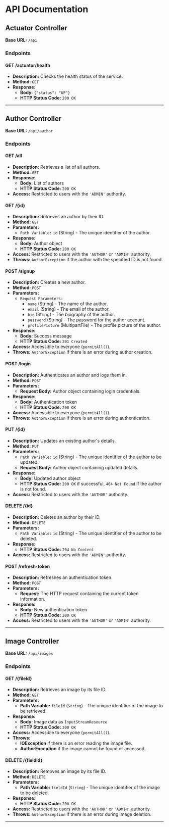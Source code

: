 # API Documentation

## Actuator Controller

**Base URL:** `/api`

### Endpoints

#### GET /actuator/health

- **Description:** Checks the health status of the service.
- **Method:** `GET`
- **Response:**
  - **Body:** `{"status": "UP"}`
  - **HTTP Status Code:** `200 OK`

---

## Author Controller

**Base URL:** `/api/author`

### Endpoints

#### GET /all

- **Description:** Retrieves a list of all authors.
- **Method:** `GET`
- **Response:**
  - **Body:** List of authors
  - **HTTP Status Code:** `200 OK`
- **Access:** Restricted to users with the `'ADMIN'` authority.

#### GET /{id}

- **Description:** Retrieves an author by their ID.
- **Method:** `GET`
- **Parameters:**
  - `Path Variable:` `id` (String) - The unique identifier of the author.
- **Response:**
  - **Body:** Author object
  - **HTTP Status Code:** `200 OK`
- **Access:** Restricted to users with the `'AUTHOR'` or `'ADMIN'` authority.
- **Throws:** `AuthorException` if the author with the specified ID is not found.

#### POST /signup

- **Description:** Creates a new author.
- **Method:** `POST`
- **Parameters:**
  - `Request Parameters:`
    - `name` (String) - The name of the author.
    - `email` (String) - The email of the author.
    - `bio` (String) - The biography of the author.
    - `password` (String) - The password for the author account.
    - `profilePicture` (MultipartFile) - The profile picture of the author.
- **Response:**
  - **Body:** Success message
  - **HTTP Status Code:** `201 Created`
- **Access:** Accessible to everyone (`permitAll()`).
- **Throws:** `AuthorException` if there is an error during author creation.

#### POST /login

- **Description:** Authenticates an author and logs them in.
- **Method:** `POST`
- **Parameters:**
  - **Request Body:** Author object containing login credentials.
- **Response:**
  - **Body:** Authentication token
  - **HTTP Status Code:** `200 OK`
- **Access:** Accessible to everyone (`permitAll()`).
- **Throws:** `AuthorException` if there is an error during authentication.

#### PUT /{id}

- **Description:** Updates an existing author's details.
- **Method:** `PUT`
- **Parameters:**
  - `Path Variable:` `id` (String) - The unique identifier of the author to be updated.
  - **Request Body:** Author object containing updated details.
- **Response:**
  - **Body:** Updated author object
  - **HTTP Status Code:** `200 OK` if successful, `404 Not Found` if the author is not found.
- **Access:** Restricted to users with the `'AUTHOR'` authority.

#### DELETE /{id}

- **Description:** Deletes an author by their ID.
- **Method:** `DELETE`
- **Parameters:**
  - `Path Variable:` `id` (String) - The unique identifier of the author to be deleted.
- **Response:**
  - **HTTP Status Code:** `204 No Content`
- **Access:** Restricted to users with the `'ADMIN'` authority.

#### POST /refresh-token

- **Description:** Refreshes an authentication token.
- **Method:** `POST`
- **Parameters:**
  - **Request:** The HTTP request containing the current token information.
- **Response:**
  - **Body:** New authentication token
  - **HTTP Status Code:** `200 OK`
- **Access:** Restricted to users with the `'AUTHOR'` or `'ADMIN'` authority.

---

## Image Controller

**Base URL:** `/api/images`

### Endpoints

#### GET /{fileId}

- **Description:** Retrieves an image by its file ID.
- **Method:** `GET`
- **Parameters:**
  - **Path Variable:** `fileId` (`String`) - The unique identifier of the image to be retrieved.
- **Response:**
  - **Body:** Image data as `InputStreamResource`
  - **HTTP Status Code:** `200 OK`
- **Access:** Accessible to everyone (`permitAll()`).
- **Throws:**
  - **IOException** if there is an error reading the image file.
  - **AuthorException** if the image cannot be found or accessed.

#### DELETE /{fieldId}

- **Description:** Removes an image by its file ID.
- **Method:** `DELETE`
- **Parameters:**
  - **Path Variable:** `fieldId` (`String`) - The unique identifier of the image to be deleted.
- **Response:**
  - **HTTP Status Code:** `200 OK`
- **Access:** Restricted to users with the `'AUTHOR'` or `'ADMIN'` authority.
- **Throws:** `AuthorException` if there is an error during image deletion.

---
